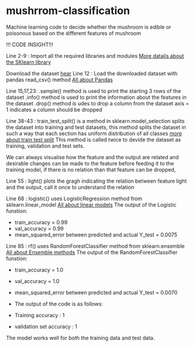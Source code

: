 # mushrrom-classification
Machine learning code to decide whether the mushroom is edible or poisonous based on the different features of mushroom
 
!!! CODE INSIGHT!!!

Line 2-9 : Import all the required libraries and modules 
       [More datails about the SKlearn library](https://scikit-learn.org/stable/user_guide.html)

Download the dataset [hear](https://www.kaggle.com/uciml/mushroom-classification)
Line 12  : Load the downloaded dataset with pandas read_csv() method
       [All about Pandas](https://pandas.pydata.org/pandas-docs/stable/)

Line 15,17,23: .sample() method is used to print the starting 3 rows of the dataset
               .info() method is used to print the information about the features in the dataset
               .drop() method is udes to drop a column from the dataset axis = 1 indicates a column should be dropped

Line 38-43 : train_test_split() is a method in sklearn.model_selection splits the dataset into training and test datasets, this method                splits the dataset in such a way that each section has uniform distribution of all classes [more about train test split](https://scikit-learn.org/stable/modules/generated/sklearn.model_selection.train_test_split.html) 
             This method is called twice to devide the dataset as training, validation and test sets.
 
We can always visualise how the feature and the output are related and desirable changes can be made to the feature before feeding it to the training model, if there is no relation than that feature can be dropped,

Line 55 : light() plots the gragh indicating the relation between feature light and the output, call it once to understand the relation

Line 68 : logistic() uses LogisticRegression method from sklearn.linear_model [All about linear models](https://scikit-learn.org/stable/modules/generated/sklearn.linear_model.LinearRegression.html)
The output of the Logistic funstion:
* train_accuracy = 0.99
* val_accuracy = 0.99
* mean_squared_error between predicted and actual Y_test = 0.0075

Line 85 : rf() uses RandomForestClassifier method from sklearn.ensemble [All about Ensemble methods](https://scikit-learn.org/stable/modules/ensemble.html) 
The output of the RandomForestClassifier funstion:
* train_accuracy = 1.0
* val_accuracy = 1.0
* mean_squared_error between predicted and actual Y_test = 0.0070

* The output of the code is as follows:
* Training accuracy : 1
* validation set accuracy : 1

The model works well for both the training data and test data.
